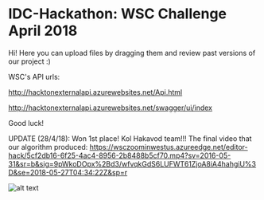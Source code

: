 # IDC-Hackathon: WSC Challenge April 2018

Hi!
Here you can upload files by dragging them and review past versions of our project :)

WSC's API urls:

http://hacktonexternalapi.azurewebsites.net/Api.html

http://hacktonexternalapi.azurewebsites.net/swagger/ui/index

Good luck!

UPDATE (28/4/18): Won 1st place! Kol Hakavod team!!!
The final video that our algorithm produced:
https://wsczoominwestus.azureedge.net/editor-hack/5cf2db16-6f25-4ac4-8956-2b8488b5cf70.mp4?sv=2016-05-31&sr=b&sig=9pWkoDOpx%2Bd3/wfvqkGdS6LUFWT61ZjoA8iA4hahgiU%3D&se=2018-05-27T04:34:22Z&sp=r


![alt text](https://www.2b-angels.com/wp-content/uploads/full-logo-blk.png)
